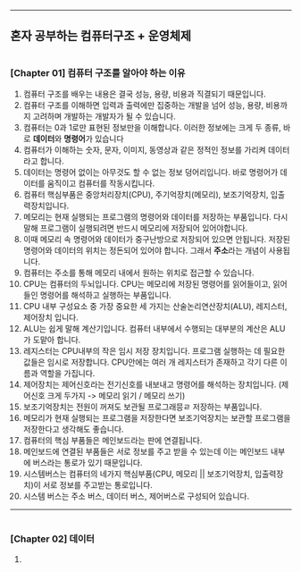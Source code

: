 
---

## 혼자 공부하는 컴퓨터구조 + 운영체제 

#

### [Chapter 01] 컴퓨터 구조를 알아야 하는 이유 <br/>

1. 컴퓨터 구조를 배우는 내용은 결국 성능, 용량, 비용과 직결되기 때문입니다.
2. 컴퓨터 구조를 이해하면 입력과 출력에만 집중하는 개발을 넘어 성능, 용량, 비용까지 고려하며 개발하는 개발자가 될 수 있습니다.
3. 컴퓨터는 0과 1로만 표현된 정보만을 이해합니다. 이러한 정보에는 크게 두 종류, 바로 **데이터**와 **명령어**가 있습니다
4. 컴퓨터가 이해하는 숫자, 문자, 이미지, 동영상과 같은 정적인 정보를 가리켜 데이터라고 합니다.
5. 데이터는 명령어 없이는 아무것도 할 수 없는 정보 덩어리입니다. 바로 명령어가 데이터를 움직이고 컴퓨터를 작동시킵니다.
6. 컴퓨터 핵심부품은 중앙처리장치(CPU), 주기억장치(메모리), 보조기억장치, 입출력장치입니다.
7. 메모리는 현재 실행되는 프로그램의 명령어와 데이터를 저장하는 부품입니다. 다시말해 프로그램이 실행되려면 반드시 메모리에 저장되어 있어야합니다.
8. 이때 메모리 속 명령어와 데이터가 중구난방으로 저장되어 있으면 안됩니다. 저장된 명령어와 데이터의 위치는 정돈되어 있어야 합니다. 그래서 **주소**라는 개념이 사용됩니다.
9. 컴퓨터는 주소를 통해 메모리 내에서 원하는 위치로 접근할 수 있습니다.
10. CPU는 컴퓨터의 두뇌입니다. CPU는 메모리에 저장된 명령어를 읽어들이고, 읽어들인 명령어를 해석하고 실행하는 부품입니다.
11. CPU 내부 구성요소 중 가장 중요한 세 가지는 산술논리연산장치(ALU), 레지스터, 제어장치 입니다.
12. ALU는 쉽게 말해 계산기입니다. 컴퓨터 내부에서 수행되는 대부분의 계산은 ALU가 도맡아 합니다.
13. 레지스터는 CPU내부의 작은 임시 저장 장치입니다. 프로그램 실행하는 데 필요한 값들은 임시로 저장합니다. CPU안에는 여러 개 레지스터가 존재하고 각기 다른 이름과 역할을 가집니다.
14. 제어장치는 제어신호라는 전기신호를 내보내고 명령어를 해석하는 장치입니다. (제어신호 크게 두가지 -> 메모리 읽기 / 메모리 쓰기)
15. 보조기억장치는 전원이 꺼져도 보관될 프로그래믕ㄹ 저장하는 부품입니다.
16. 메모리가 현재 실행되는 프로그램을 저장한다면 보조기억장치는 보관할 프로그램을 저장한다고 생각해도 좋습니다.
17. 컴퓨터의 핵심 부품들은 메인보드라는 판에 연결됩니다.
18. 메인보드에 연결된 부품들은 서로 정보를 주고 받을 수 있는데 이는 메인보드 내부에 버스라는 통로가 있기 때문입니다.
19. 시스템버스는 컴퓨터의 네가지 핵심부품(CPU, 메모리 || 보조기억장치, 입출력장치)이 서로 정보를 주고받는 통로입니다.
20. 시스템 버스는 주소 버스, 데이터 버스, 제어버스로 구성되어 있습니다.
 
---

#

### [Chapter 02] 데이터 <br/>

1. 
